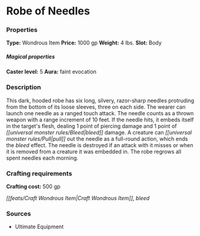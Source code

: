 ﻿---
Title: "Robe of Needles"
Type: "Wondrous Item"
Price: "1000 gp"
Weight: "4 lbs."
Slot: "Body"
Caster level: "5"
Aura: "faint evocation"
Description: |
  "This dark, hooded robe has six long, silvery, razor-sharp needles protruding from the bottom of its loose sleeves, three on each side. The wearer can launch one needle as a ranged touch attack. The needle counts as a thrown weapon with a range increment of 10 feet. If the needle hits, it embeds itself in the target's flesh, dealing 1 point of piercing damage and 1 point of bleed damage. A creature can pull out the needle as a full-round action, which ends the bleed effect. The needle is destroyed if an attack with it misses or when it is removed from a creature it was embedded in. The robe regrows all spent needles each morning."
Crafting cost: "500 gp"
Sources: "['Ultimate Equipment']"
---

# Robe of Needles

### Properties

**Type:** Wondrous Item **Price:** 1000 gp **Weight:** 4 lbs. **Slot:** Body

##### Magical properties

**Caster level:** 5 **Aura:** faint evocation

### Description

This dark, hooded robe has six long, silvery, razor-sharp needles protruding from the bottom of its loose sleeves, three on each side. The wearer can launch one needle as a ranged touch attack. The needle counts as a thrown weapon with a range increment of 10 feet. If the needle hits, it embeds itself in the target's flesh, dealing 1 point of piercing damage and 1 point of _[[universal monster rules/Bleed|bleed]]_ damage. A creature can _[[universal monster rules/Pull|pull]]_ out the needle as a full-round action, which ends the _bleed_ effect. The needle is destroyed if an attack with it misses or when it is removed from a creature it was embedded in. The robe regrows all spent needles each morning.

### Crafting requirements

**Crafting cost:** 500 gp

_[[feats/Craft Wondrous Item|Craft Wondrous Item]]_, _bleed_

### Sources

* Ultimate Equipment